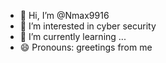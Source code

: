 - 👋 Hi, I’m @Nmax9916
- 👀 I’m interested in cyber security
- 🌱 I’m currently learning ...
- 😄 Pronouns: greetings from me

<!---
Nmax9916/Nmax9916 is a ✨ special ✨ repository because its `README.md` (this file) appears on your GitHub profile.
You can click the Preview link to take a look at your changes.
--->
